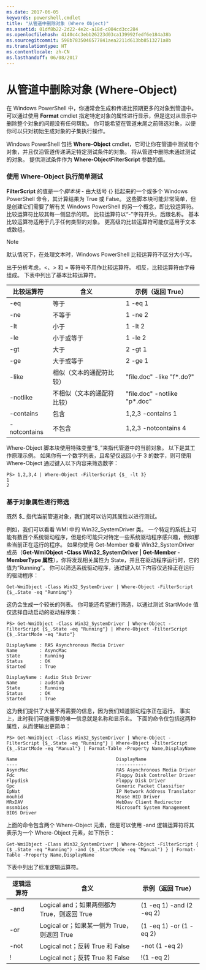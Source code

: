 ```yaml
---
ms.date: 2017-06-05
keywords: powershell,cmdlet
title: "从管道中删除对象 (Where Object)"
ms.assetid: 01df8b22-2d22-4e2c-a18d-c004cd3cc284
ms.openlocfilehash: 4140c4c3ebb26223d03ca139992fedf6e184a38b
ms.sourcegitcommit: 598b7835046577841aea2211d613bb8513271a8b
ms.translationtype: HT
ms.contentlocale: zh-CN
ms.lasthandoff: 06/08/2017
---
```

# <a name="removing-objects-from-the-pipeline-where-object"></a>从管道中删除对象 (Where-Object)
在 Windows PowerShell 中，你通常会生成和传递比预期更多的对象到管道中。 可以通过使用 **Format** cmdlet 指定特定对象的属性进行显示，但是这对从显示中删除整个对象的问题没有任何帮助。 你可能希望在管道末尾之前筛选对象，以便你可以只对初始生成对象的子集执行操作。

Windows PowerShell 包括 **Where-Object** cmdlet，它可让你在管道中测试每个对象，并且仅沿管道传递满足特定测试条件的对象。 将从管道中删除未通过测试的对象。 提供测试条件作为 **Where-ObjectFilterScript** 参数的值。

### <a name="performing-simple-tests-with-where-object"></a>使用 Where-Object 执行简单测试
**FilterScript** 的值是一个*脚本块* - 由大括号 {} 括起来的一个或多个 Windows PowerShell 命令，其计算结果为 True 或 False。 这些脚本块可能非常简单，但是创建它们需要了解有关 Windows PowerShell 的另一个概念，即比较运算符。 比较运算符比较其每一侧显示的项。 比较运算符以“-”字符开头，后跟名称。 基本比较运算符适用于几乎任何类型的对象。 更高级的比较运算符可能仅适用于文本或数组。

> [!NOTE]
> 默认情况下，在处理文本时，Windows PowerShell 比较运算符不区分大小写。

出于分析考虑，<、> 和 = 等符号不用作比较运算符。 相反，比较运算符由字母组成。 下表中列出了基本比较运算符。

|比较运算符|含义|示例（返回 True）|
|-----------------------|-----------|--------------------------|
|-eq|等于|1 -eq 1|
|-ne|不等于|1 -ne 2|
|-lt|小于|1 -lt 2|
|-le|小于或等于|1 -le 2|
|-gt|大于|2 -gt 1|
|-ge|大于或等于|2 -ge 1|
|-like|相似（文本的通配符比较）|"file.doc" -like "f\*.do?"|
|-notlike|不相似（文本的通配符比较）|"file.doc" -notlike "p\*.doc"|
|-contains|包含|1,2,3 -contains 1|
|-notcontains|不包含|1,2,3 -notcontains 4|

Where-Object 脚本块使用特殊变量“$_”来指代管道中的当前对象。 以下是其工作原理示例。 如果你有一个数字列表，且希望仅返回小于 3 的数字，则可使用 Where-Object 通过键入以下内容来筛选数字：

```
PS> 1,2,3,4 | Where-Object -FilterScript {$_ -lt 3}
1
2
```

### <a name="filtering-based-on-object-properties"></a>基于对象属性进行筛选
既然 $_ 指代当前管道对象，我们就可以访问其属性以进行测试。

例如，我们可以看看 WMI 中的 Win32_SystemDriver 类。 一个特定的系统上可能有数百个系统驱动程序，但是你可能只对特定一些系统驱动程序感兴趣，例如那些当前正在运行的程序。 如果你使用 Get-Member 查看 Win32_SystemDriver 成员（**Get-WmiObject -Class Win32_SystemDriver | Get-Member -MemberType 属性**），你将发现相关属性为 State，并且在驱动程序运行时，它的值为“Running”。 你可以筛选系统驱动程序，通过键入以下内容仅选择正在运行的驱动程序：

```
Get-WmiObject -Class Win32_SystemDriver | Where-Object -FilterScript {$_.State -eq "Running"}
```

这仍会生成一个较长的列表。 你可能还希望进行筛选，以通过测试 StartMode 值仅选择自动启动的驱动程序集：

```
PS> Get-WmiObject -Class Win32_SystemDriver | Where-Object -FilterScript {$_.State -eq "Running"} | Where-Object -FilterScript {$_.StartMode -eq "Auto"}

DisplayName : RAS Asynchronous Media Driver
Name        : AsyncMac
State       : Running
Status      : OK
Started     : True

DisplayName : Audio Stub Driver
Name        : audstub
State       : Running
Status      : OK
Started     : True
```

这为我们提供了大量不再需要的信息，因为我们知道驱动程序正在运行。 事实上，此时我们可能需要的唯一信息就是名称和显示名。 下面的命令仅包括这两种属性，从而使输出更简单：

```
PS> Get-WmiObject -Class Win32_SystemDriver | Where-Object -FilterScript {$_.State -eq "Running"} | Where-Object -FilterScript {$_.StartMode -eq "Manual"} | Format-Table -Property Name,DisplayName

Name                                    DisplayName
----                                    -----------
AsyncMac                                RAS Asynchronous Media Driver
Fdc                                     Floppy Disk Controller Driver
Flpydisk                                Floppy Disk Driver
Gpc                                     Generic Packet Classifier
IpNat                                   IP Network Address Translator
mouhid                                  Mouse HID Driver
MRxDAV                                  WebDav Client Redirector
mssmbios                                Microsoft System Management BIOS Driver
```

上面的命令包含两个 Where-Object 元素，但是可以使用 -and 逻辑运算符将其表示为一个 Where-Object 元素，如下所示：

```
Get-WmiObject -Class Win32_SystemDriver | Where-Object -FilterScript { ($_.State -eq "Running") -and ($_.StartMode -eq "Manual") } | Format-Table -Property Name,DisplayName
```

下表中列出了标准逻辑运算符。

|逻辑运算符|含义|示例（返回 True）|
|--------------------|-----------|--------------------------|
|-and|Logical and；如果两侧都为 True，则返回 True|(1 -eq 1) -and (2 -eq 2)|
|-or|Logical or；如果某一侧为 True，则返回 True|(1 -eq 1) -or (1 -eq 2)|
|-not|Logical not；反转 True 和 False|-not (1 -eq 2)|
|\!|Logical not；反转 True 和 False|\!(1 -eq 2)|


